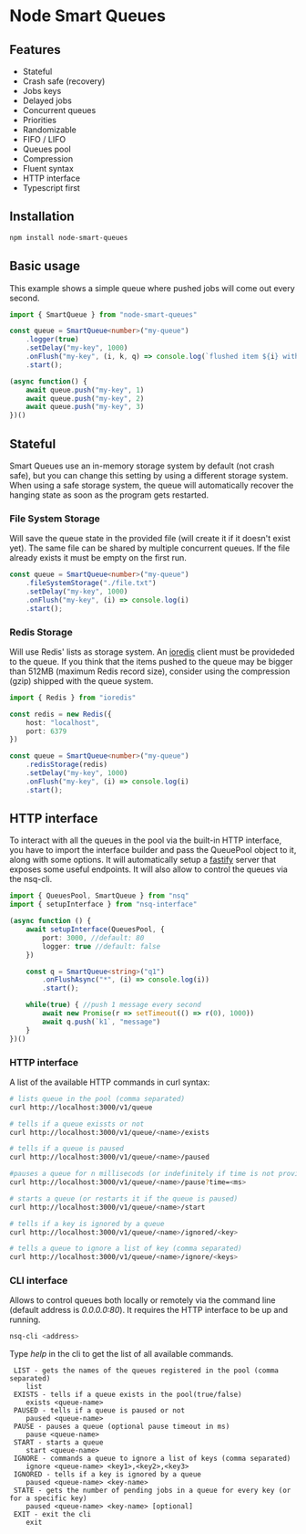 # Node Smart Queues

## Features

- Stateful
- Crash safe (recovery)
- Jobs keys
- Delayed jobs
- Concurrent queues
- Priorities
- Randomizable
- FIFO / LIFO 
- Queues pool
- Compression
- Fluent syntax
- HTTP interface
- Typescript first

## Installation

```bash
npm install node-smart-queues
```

## Basic usage

This example shows a simple queue where pushed jobs will come out every second.

```typescript
import { SmartQueue } from "node-smart-queues"

const queue = SmartQueue<number>("my-queue")
	.logger(true)
	.setDelay("my-key", 1000)
	.onFlush("my-key", (i, k, q) => console.log(`flushed item ${i} with key ${k} from queue ${q}`))
	.start();

(async function() {
	await queue.push("my-key", 1)
	await queue.push("my-key", 2)
	await queue.push("my-key", 3)
})()
```

## Stateful

Smart Queues use an in-memory storage system by default (not crash safe), but you can change this setting by using a different storage system. When using a safe storage system, the queue will automatically recover the hanging state as soon as the program gets restarted. 

### File System Storage

Will save the queue state in the provided file (will create it if it doesn't exist yet). The same file can be shared by multiple concurrent queues. If the file already exists it must be empty on the first run.

```typescript
const queue = SmartQueue<number>("my-queue")
	.fileSystemStorage("./file.txt")
	.setDelay("my-key", 1000)
	.onFlush("my-key", (i) => console.log(i)
	.start();
```

### Redis Storage

Will use Redis' lists as storage system. An [ioredis](https://github.com/luin/ioredis) client must be provideded to the queue. If you think that the items pushed to the queue may be bigger than 512MB (maximum Redis record size), consider using the compression (gzip) shipped with the queue system.

```typescript
import { Redis } from "ioredis"

const redis = new Redis({
	host: "localhost",
	port: 6379
})

const queue = SmartQueue<number>("my-queue")
	.redisStorage(redis)
	.setDelay("my-key", 1000)
	.onFlush("my-key", (i) => console.log(i)
	.start();
```

## HTTP interface

To interact with all the queues in the pool via the built-in HTTP interface, you have to import the interface builder and pass the QueuePool object to it, along with some options. It will automatically setup a [fastify]() server that exposes some useful endpoints. It will also allow to control the queues via the nsq-cli.

```typescript
import { QueuesPool, SmartQueue } from "nsq"
import { setupInterface } from "nsq-interface"

(async function () {
	await setupInterface(QueuesPool, {
		port: 3000, //default: 80
		logger: true //default: false
	})

	const q = SmartQueue<string>("q1")
		.onFlushAsync("*", (i) => console.log(i))
		.start();

	while(true) { //push 1 message every second
		await new Promise(r => setTimeout(() => r(0), 1000))
		await q.push(`k1`, "message")
	}
})()
```

### HTTP interface

A list of the available HTTP commands in curl syntax:

```bash
# lists queue in the pool (comma separated)
curl http://localhost:3000/v1/queue

# tells if a queue exissts or not
curl http://localhost:3000/v1/queue/<name>/exists

# tells if a queue is paused
curl http://localhost:3000/v1/queue/<name>/paused

#pauses a queue for n millisecods (or indefinitely if time is not provided)
curl http://localhost:3000/v1/queue/<name>/pause?time=<ms>

# starts a queue (or restarts it if the queue is paused)
curl http://localhost:3000/v1/queue/<name>/start

# tells if a key is ignored by a queue
curl http://localhost:3000/v1/queue/<name>/ignored/<key>

# tells a queue to ignore a list of key (comma separated)
curl http://localhost:3000/v1/queue/<name>/ignore/<keys>
```

### CLI interface

Allows to control queues both locally or remotely via the command line (default address is *0.0.0.0:80*). It requires the HTTP interface to be up and running.

```bash
nsq-cli <address>
```

Type *help* in the cli to get the list of all available commands.

```
 LIST - gets the names of the queues registered in the pool (comma separated)
	list
 EXISTS - tells if a queue exists in the pool(true/false)
	exists <queue-name>
 PAUSED - tells if a queue is paused or not
	paused <queue-name>
 PAUSE - pauses a queue (optional pause timeout in ms)
	pause <queue-name>
 START - starts a queue
	start <queue-name>
 IGNORE - commands a queue to ignore a list of keys (comma separated)
	ignore <queue-name> <key1>,<key2>,<key3>
 IGNORED - tells if a key is ignored by a queue
	paused <queue-name> <key-name>
 STATE - gets the number of pending jobs in a queue for every key (or for a specific key)
	paused <queue-name> <key-name> [optional]
 EXIT - exit the cli
	exit
```